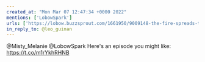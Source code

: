 ```yaml
---
created_at: "Mon Mar 07 12:47:34 +0000 2022"
mentions: ['LobowSpark']
urls: ['https://lobow.buzzsprout.com/1661950/9009148-the-fire-spreads-to-blushing-crafter']
in_reply_to: @leo_guinan
---
```


@Misty_Melanie @LobowSpark Here's an episode you might like: https://t.co/m1rYkhRHNB